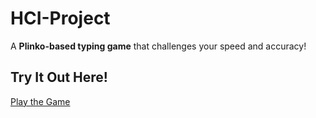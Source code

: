 # HCI-Project

A **Plinko-based typing game** that challenges your speed and accuracy!

## Try It Out Here!

[Play the Game](https://luketerry0.github.io/hci-project/)

